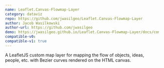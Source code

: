 ```yaml
---
name: Leaflet.Canvas-Flowmap-Layer
category: dataviz
repo: https://github.com/jwasilgeo/Leaflet.Canvas-Flowmap-Layer
author: Jacob Wasilkowski
author-url: https://github.com/jwasilgeo
demo: https://jwasilgeo.github.io/Leaflet.Canvas-Flowmap-Layer/docs/comparison/
compatible-v0:
compatible-v1: true
---
```


A LeafletJS custom map layer for mapping the flow of objects, ideas, people, etc. with Bezier curves rendered on the HTML canvas.
